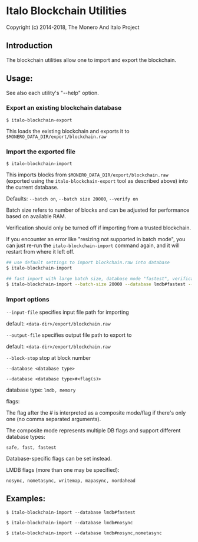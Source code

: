 # Italo Blockchain Utilities

Copyright (c) 2014-2018, The Monero And Italo Project

## Introduction

The blockchain utilities allow one to import and export the blockchain.

## Usage:

See also each utility's "--help" option.

### Export an existing blockchain database

`$ italo-blockchain-export`

This loads the existing blockchain and exports it to `$MONERO_DATA_DIR/export/blockchain.raw`

### Import the exported file

`$ italo-blockchain-import`

This imports blocks from `$MONERO_DATA_DIR/export/blockchain.raw` (exported using the
`italo-blockchain-export` tool as described above) into the current database.

Defaults: `--batch on`, `--batch size 20000`, `--verify on`

Batch size refers to number of blocks and can be adjusted for performance based on available RAM.

Verification should only be turned off if importing from a trusted blockchain.

If you encounter an error like "resizing not supported in batch mode", you can just re-run
the `italo-blockchain-import` command again, and it will restart from where it left off.

```bash
## use default settings to import blockchain.raw into database
$ italo-blockchain-import

## fast import with large batch size, database mode "fastest", verification off
$ italo-blockchain-import --batch-size 20000 --database lmdb#fastest --verify off

```

### Import options

`--input-file`
specifies input file path for importing

default: `<data-dir>/export/blockchain.raw`

`--output-file`
specifies output file path to export to

default: `<data-dir>/export/blockchain.raw`

`--block-stop`
stop at block number

`--database <database type>`

`--database <database type>#<flag(s)>`

database type: `lmdb, memory`

flags:

The flag after the # is interpreted as a composite mode/flag if there's only
one (no comma separated arguments).

The composite mode represents multiple DB flags and support different database types:

`safe, fast, fastest`

Database-specific flags can be set instead.

LMDB flags (more than one may be specified):

`nosync, nometasync, writemap, mapasync, nordahead`

## Examples:

```
$ italo-blockchain-import --database lmdb#fastest

$ italo-blockchain-import --database lmdb#nosync

$ italo-blockchain-import --database lmdb#nosync,nometasync
```
